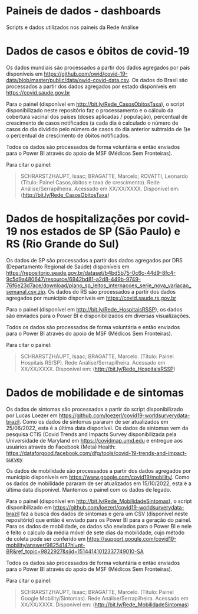 # Paineis de dados - dashboards
Scripts e dados utilizados nos paineis da Rede Análise

# Dados de casos e óbitos de covid-19

Os dados mundiais são processados a partir dos dados agregados por país disponíveis em https://github.com/owid/covid-19-data/blob/master/public/data/owid-covid-data.csv. Os dados do Brasil são processados a partir dos dados agregados por estado disponíveis em https://covid.saude.gov.br 

Para o painel (disponível em http://bit.ly/Rede_CasosObitosTaxa), o script disponibilizado neste repositório faz o processamento e o cálculo da cobertura vacinal dos países (doses aplicadas / população), percentual de crescimento de casos notificados (a cada dia é calculado o número de casos do dia dividido pelo número de casos do dia anterior subtraído de 1)e o percentual de crescimento de óbitos notificados.

Todos os dados são processados de forma voluntária e então enviados para o Power BI através do apoio de MSF (Médicos Sem Fronteiras). 

Para citar o painel:
> SCHRARSTZHAUPT, Isaac; BRAGATTE, Marcelo; ROVATTI, Leonardo (Título: Painel Casos,óbitos e taxa de crescimento). Rede Análise/Serrapilheira. Acessado em XX/XX/XXXX. Disponível em: (http://bit.ly/Rede_CasosObitosTaxa)

# Dados de hospitalizações por covid-19 nos estados de SP (São Paulo) e RS (Rio Grande do Sul)

Os dados de SP são processados a partir dos dados agregados por DRS (Departamento Regional de Saúde) disponíveis em https://repositorio.seade.gov.br/dataset/b4bd5b75-0c6c-44d9-8fc4-9c5d9a480647/resource/6942bd81-a2d8-449b-9749-76f6e23d7ace/download/plano_sp_leitos_internacoes_serie_nova_variacao_semanal.csv.zip. Os dados do RS são processados a partir dos dados agregados por município disponíveis em https://covid.saude.rs.gov.br

Para o painel (disponível em http://bit.ly/Rede_HospitaisRSSP), os dados são enviados para o Power BI e disponibilizados em diversas visualizações. 

Todos os dados são processados de forma voluntária e então enviados para o Power BI através do apoio de MSF (Médicos Sem Fronteiras). 

Para citar o painel:
> SCHRARSTZHAUPT, Isaac; BRAGATTE, Marcelo. (Título: Painel Hospitais RS/SP). Rede Análise/Serrapilheira. Acessado em XX/XX/XXXX. Disponível em: (http://bit.ly/Rede_HospitaisRSSP)

# Dados de mobilidade e de sintomas 

Os dados de sintomas são processados a partir do script disponibilizado por Lucas Loezer em https://github.com/loezerl/covid19-worldsurverydata-brazil. Como os dados de sintomas pararam de ser atualizados em 25/06/2022, esta é a última data disponível. Os dados de sintomas vem da pesquisa CTIS (Covid Trends and Impacts Survey disponibilizada pela Universidade de Maryland em https://covidmap.umd.edu e entregue aos usuários através do Facebook (Meta) Health: https://dataforgood.facebook.com/dfg/tools/covid-19-trends-and-impact-survey

Os dados de mobilidade são processados a partir dos dados agregados por município disponíveis em https://www.google.com/covid19/mobility/. Como os dados de mobilidade pararam de ser atualizados em 15/10/2022, esta é a última data disponível. Mantemos o painel com os dados de legado.

Para o painel (disponível em http://bit.ly/Rede_MobilidadeSintomas), o script disponibilizado em https://github.com/loezerl/covid19-worldsurverydata-brazil faz a busca dos dados de sintomas e gera um CSV (disponível neste repositório) que então é enviado para os Power BI para a geração do painel. Para os dados de mobilidade, os dados são enviados para o Power BI e nele é feito o cálculo da média móvel de sete dias da mobilidade, cujo método de coleta pode ser conferido em https://support.google.com/covid19-mobility/answer/9825414?hl=pt-BR&ref_topic=9822927&sjid=15144141012337749010-SA 

Todos os dados são processados de forma voluntária e então enviados para o Power BI através do apoio de MSF (Médicos Sem Fronteiras). 

Para citar o painel:
> SCHRARSTZHAUPT, Isaac; BRAGATTE, Marcelo. (Título: Painel Google Mobility/Sintomas). Rede Análise/Serrapilheira. Acessado em XX/XX/XXXX. Disponível em: (http://bit.ly/Rede_MobilidadeSintomas)

